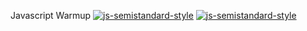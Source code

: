 Javascript Warmup
[![js-semistandard-style](https://raw.githubusercontent.com/standard/semistandard/master/badge.svg)](https://github.com/standard/semistandard)
[![js-semistandard-style](https://img.shields.io/badge/code%20style-semistandard-brightgreen.svg)](https://github.com/standard/semistandard)
